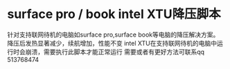 # surface pro / book intel XTU降压脚本 
针对支持联网待机的电脑如surface pro,surface book等电脑的降压解决方案。
降压后发热显著减少，续航增加，性能不变
intel XTU在支持联网待机的电脑中运行时会崩溃，需要执行此脚本才能正常运行
需要或者有更好方法可联系qq 513768474
